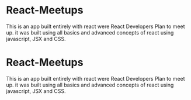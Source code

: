 # React-Meetups
This is an app built entirely with react were React Developers Plan to meet up.
it was built using all basics and advanced concepts of react using javascript, JSX and CSS.

# React-Meetups
This is an app built entirely with react were React Developers Plan to meet up.
it was built using all basics and advanced concepts of react using javascript, JSX and CSS.




